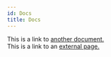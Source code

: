 ```yaml
---
id: Docs
title: Docs
---
```


This is a link to [another document.](doc3.md)  
This is a link to an [external page.](http://www.example.com)

